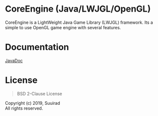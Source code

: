 # CoreEngine (Java/LWJGL/OpenGL)

CoreEngine is a LightWeight Java Game Library (LWJGL) framework. Its a simple to use OpenGL game engine with several features.

# Documentation

[JavaDoc](https://suuirad.github.io/CoreEngine/)

# License

> BSD 2-Clause License

Copyright (c) 2019, Suuirad<br>
All rights reserved.
